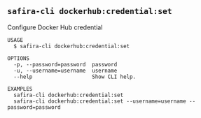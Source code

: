 <!-- order:11 -->
## `safira-cli dockerhub:credential:set`

Configure Docker Hub credential

```
USAGE
  $ safira-cli dockerhub:credential:set

OPTIONS
  -p, --password=password  password
  -u, --username=username  username
  --help                   Show CLI help.

EXAMPLES
  safira-cli dockerhub:credential:set
  safira-cli dockerhub:credential:set --username=username --password=password
```
